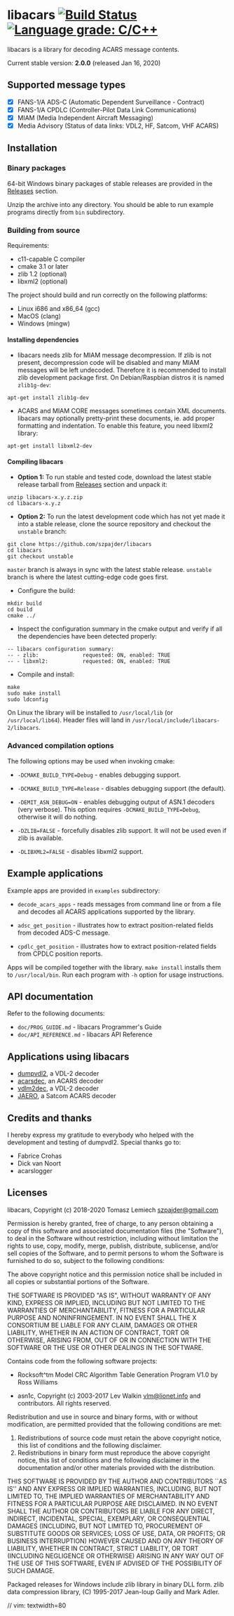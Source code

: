 # libacars [![Build Status](https://travis-ci.com/szpajder/libacars.svg?branch=master)](https://travis-ci.com/szpajder/libacars) [![Language grade: C/C++](https://img.shields.io/lgtm/grade/cpp/g/szpajder/libacars.svg?logo=lgtm&logoWidth=18)](https://lgtm.com/projects/g/szpajder/libacars/context:cpp)

libacars is a library for decoding ACARS message contents.

Current stable version: **2.0.0** (released Jan 16, 2020)

## Supported message types

- [X] FANS-1/A ADS-C (Automatic Dependent Surveillance - Contract)
- [X] FANS-1/A CPDLC (Controller-Pilot Data Link Communications)
- [X] MIAM (Media Independent Aircraft Messaging)
- [X] Media Advisory (Status of data links: VDL2, HF, Satcom, VHF ACARS)

## Installation

### Binary packages

64-bit Windows binary packages of stable releases are provided in the
[Releases](https://github.com/szpajder/libacars/releases) section.

Unzip the archive into any directory. You should be able to run example programs
directly from `bin` subdirectory.

### Building from source

Requirements:

- c11-capable C compiler
- cmake 3.1 or later
- zlib 1.2 (optional)
- libxml2 (optional)

The project should build and run correctly on the following platforms:

- Linux i686 and x86_64 (gcc)
- MacOS (clang)
- Windows (mingw)

#### Installing dependencies

- libacars needs zlib for MIAM message decompression. If zlib is not present,
  decompression code will be disabled and many MIAM messages will be left
  undecoded. Therefore it is recommended to install zlib development package
  first. On Debian/Raspbian distros it is named `zlib1g-dev`:

```
apt-get install zlib1g-dev
```

- ACARS and MIAM CORE messages sometimes contain XML documents.  libacars may
  optionally pretty-print these documents, ie. add  proper formatting and
  indentation. To enable this feature, you need libxml2 library:

```
apt-get install libxml2-dev
```

#### Compiling libacars

- **Option 1:** To run stable and tested code, download the latest stable
  release tarball from [Releases](https://github.com/szpajder/libacars/releases)
  section and unpack it:

```
unzip libacars-x.y.z.zip
cd libacars-x.y.z
```

- **Option 2:** To run the latest development code which has not yet made it
  into a stable release, clone the source repository and checkout the `unstable`
  branch:

```
git clone https://github.com/szpajder/libacars
cd libacars
git checkout unstable
```

`master` branch is always in sync with the latest stable release. `unstable`
branch is where the latest cutting-edge code goes first.

- Configure the build:

```
mkdir build
cd build
cmake ../
```

- Inspect the configuration summary in the cmake output and verify if all the
  dependencies have been detected properly:

```
-- libacars configuration summary:
-- - zlib:              requested: ON, enabled: TRUE
-- - libxml2:           requested: ON, enabled: TRUE
```

- Compile and install:

```
make
sudo make install
sudo ldconfig
```

On Linux the library will be installed to `/usr/local/lib` (or
`/usr/local/lib64`). Header files will land in
`/usr/local/include/libacars-2/libacars`.

### Advanced compilation options

The following options may be used when invoking cmake:

- `-DCMAKE_BUILD_TYPE=Debug` - enables debugging support.

- `-DCMAKE_BUILD_TYPE=Release` - disables debugging support (the default).

- `-DEMIT_ASN_DEBUG=ON` - enables debugging output of ASN.1 decoders (very
  verbose). This option requires `-DCMAKE_BUILD_TYPE=Debug`, otherwise it will
  do nothing.

- `-DZLIB=FALSE` - forcefully disables zlib support. It will not be used even
  if zlib is available.

- `-DLIBXML2=FALSE` - disables libxml2 support.

## Example applications

Example apps are provided in `examples` subdirectory:

- `decode_acars_apps` - reads messages from command line or from a file and
  decodes all ACARS applications supported by the library.

- `adsc_get_position` - illustrates how to extract position-related
  fields from decoded ADS-C message.

- `cpdlc_get_position` - illustrates how to extract position-related
  fields from CPDLC position reports.

Apps will be compiled together with the library. `make install` installs them
to `/usr/local/bin`.  Run each program with `-h` option for usage instructions.

## API documentation

Refer to the following documents:

- `doc/PROG_GUIDE.md` - libacars Programmer's Guide
- `doc/API_REFERENCE.md` - libacars API Reference

## Applications using libacars

- [dumpvdl2](https://github.com/szpajder/dumpvdl2), a VDL-2 decoder
- [acarsdec](https://github.com/TLeconte/acarsdec/), an ACARS decoder
- [vdlm2dec](https://github.com/TLeconte/vdlm2dec), a VDL-2 decoder
- [JAERO](https://github.com/jontio/JAERO/), a Satcom ACARS decoder

## Credits and thanks

I hereby express my gratitude to everybody who helped with the development and
testing of dumpvdl2. Special thanks go to:

- Fabrice Crohas
- Dick van Noort
- acarslogger

## Licenses

libacars, Copyright (c) 2018-2020 Tomasz Lemiech <szpajder@gmail.com>

Permission is hereby granted, free of charge, to any person obtaining
a copy of this software and associated documentation files (the
"Software"), to deal in the Software without restriction, including
without limitation the rights to use, copy, modify, merge, publish,
distribute, sublicense, and/or sell copies of the Software, and to
permit persons to whom the Software is furnished to do so, subject to
the following conditions:

The above copyright notice and this permission notice shall be
included in all copies or substantial portions of the Software.

THE SOFTWARE IS PROVIDED "AS IS", WITHOUT WARRANTY OF ANY KIND,
EXPRESS OR IMPLIED, INCLUDING BUT NOT LIMITED TO THE WARRANTIES OF
MERCHANTABILITY, FITNESS FOR A PARTICULAR PURPOSE AND
NONINFRINGEMENT. IN NO EVENT SHALL THE X CONSORTIUM BE LIABLE FOR ANY
CLAIM, DAMAGES OR OTHER LIABILITY, WHETHER IN AN ACTION OF CONTRACT,
TORT OR OTHERWISE, ARISING FROM, OUT OF OR IN CONNECTION WITH THE
SOFTWARE OR THE USE OR OTHER DEALINGS IN THE SOFTWARE.


Contains code from the following software projects:

- Rocksoft^tm Model CRC Algorithm Table Generation Program V1.0
  by Ross Williams

- asn1c, Copyright (c) 2003-2017 Lev Walkin <vlm@lionet.info>
  and contributors. All rights reserved.

Redistribution and use in source and binary forms, with or without
modification, are permitted provided that the following conditions
are met:
1. Redistributions of source code must retain the above copyright
   notice, this list of conditions and the following disclaimer.
2. Redistributions in binary form must reproduce the above copyright
   notice, this list of conditions and the following disclaimer in the
   documentation and/or other materials provided with the distribution.

THIS SOFTWARE IS PROVIDED BY THE AUTHOR AND CONTRIBUTORS ``AS IS'' AND
ANY EXPRESS OR IMPLIED WARRANTIES, INCLUDING, BUT NOT LIMITED TO, THE
IMPLIED WARRANTIES OF MERCHANTABILITY AND FITNESS FOR A PARTICULAR PURPOSE
ARE DISCLAIMED.  IN NO EVENT SHALL THE AUTHOR OR CONTRIBUTORS BE LIABLE
FOR ANY DIRECT, INDIRECT, INCIDENTAL, SPECIAL, EXEMPLARY, OR CONSEQUENTIAL
DAMAGES (INCLUDING, BUT NOT LIMITED TO, PROCUREMENT OF SUBSTITUTE GOODS
OR SERVICES; LOSS OF USE, DATA, OR PROFITS; OR BUSINESS INTERRUPTION)
HOWEVER CAUSED AND ON ANY THEORY OF LIABILITY, WHETHER IN CONTRACT, STRICT
LIABILITY, OR TORT (INCLUDING NEGLIGENCE OR OTHERWISE) ARISING IN ANY WAY
OUT OF THE USE OF THIS SOFTWARE, EVEN IF ADVISED OF THE POSSIBILITY OF
SUCH DAMAGE.


Packaged releases for Windows include zlib library in binary DLL form.
zlib data compression library, (C) 1995-2017 Jean-loup Gailly and Mark Adler.

// vim: textwidth=80
